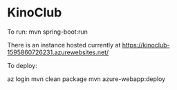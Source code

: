 # KinoClub

To run:
 mvn spring-boot:run
 
There is an instance hosted currently at https://kinoclub-1595860726231.azurewebsites.net/


To deploy:

az login
mvn clean package
mvn azure-webapp:deploy
